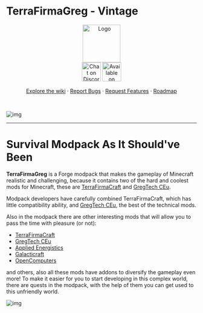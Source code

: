 # TerraFirmaGreg - Vintage

<div align="center">
  <a href="https://github.com/TerraFirmaGreg-Team/Modpack-Vintage">
    <img src="https://github.com/TerraFirmaGreg-Team/.github/blob/main/branding/logo.png?raw=true" alt="Logo" height="100">
  </a>
  <br/>

  <a href="https://discord.gg/AEaCzCTUwQ">
  <img src="https://github.com/TerraFirmaGreg-Team/.github/blob/main/branding/discord_logo.png?raw=true" alt="Chat on Discord" height="50"></a>

  <a href="https://www.curseforge.com/minecraft/modpacks/terrafirmagreg/files?page=1&pageSize=20&version=1.12.2">
  <img src="https://github.com/TerraFirmaGreg-Team/.github/blob/main/branding/curseforge_logo.png?raw=true" alt="Available on СurseForge" height="50"></a>
  <br/>
  <p align="center">
    <a href="https://github.com/TerraFirmaGreg-Team/Modpack-Vintage/wiki">Explore the wiki</a>
    ·
    <a href="https://github.com/TerraFirmaGreg-Team/Modpack-Vintage/issues">Report Bugs</a>
    ·
    <a href="https://github.com/TerraFirmaGreg-Team/Modpack-Vintage/issues">Request Features</a>
    ·
    <a href="https://github.com/orgs/TerraFirmaGreg-Team/projects/9">Roadmap</a>
  </p>
</div>
<br/>

![img](https://github.com/TerraFirmaGreg-Team/.github/blob/main/branding/logo_large.png?raw=true)

***

# Survival Modpack As It Should've Been

**TerraFirmaGreg** is a Forge modpack that makes the gameplay of Minecraft realistic and challenging, because it contains two of the hard and coolest mods for Minecraft, these are [TerraFirmaCraft](https://www.curseforge.com/minecraft/mc-mods/terrafirmacraft) and [GregTech CEu](https://www.curseforge.com/minecraft/mc-mods/gregtech-ce-unofficial).

Modpack developers have carefully combined TerraFirmaCraft, which has little compatibility ability, and [GregTech CEu](https://www.curseforge.com/minecraft/mc-mods/gregtech-ce-unofficial), the best of the technical mods.

Also in the modpack there are other interesting mods that will allow you to pass the time with pleasure (or not):

- [TerraFirmaCraft](https://www.curseforge.com/minecraft/mc-mods/terrafirmacraft)
- [GregTech CEu](https://www.curseforge.com/minecraft/mc-mods/gregtech-ce-unofficial)
- [Applied Energistics](https://www.curseforge.com/minecraft/mc-mods/ae2-extended-life)
- [Galacticraft](https://www.curseforge.com/minecraft/mc-mods/galacticraft-legacy)
- [OpenComputers](https://www.curseforge.com/minecraft/mc-mods/opencomputers)


and others, also all these mods have addons to diversify the gameplay even more! To make it easier for you to start developing in this complex world, there are quests in the modpack, with the help of them you can get used to this unfriendly world.

![img](https://github.com/TerraFirmaGreg-Team/.github/blob/main/branding/image_readme.png?raw=true)
